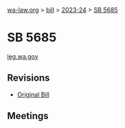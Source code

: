 [wa-law.org](/) > [bill](/bill/) > [2023-24](/bill/2023-24/) > [SB 5685](/bill/2023-24/sb/5685/)

# SB 5685
[leg.wa.gov](https://app.leg.wa.gov/billsummary?BillNumber=5685&Year=2023&Initiative=false)

## Revisions
* [Original Bill](1/)

## Meetings